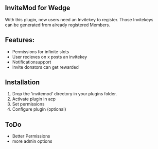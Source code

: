 InviteMod for Wedge
-------------------

With this plugin, new users need an Invitekey to register.
Those Invitekeys can be generated from already registered Members.


Features:
---------
 - Permissions for infinite slots
 - User recieves on x posts an invitekey
 - Notificationsupport
 - Invite donators can get rewarded


Installation
------------

1. Drop the 'invitemod' directory in your plugins folder.
2. Activate plugin in acp
3. Set permissions
4. Configure plugin (optional)

ToDo
----

- Better Permissions
- more admin options

